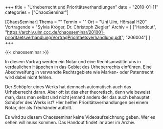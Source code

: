 +++
title = "Urheberrecht und Prioritätsverhandlungen"
date = "2010-01-11"
categories = ["ChaosSeminar"]

[ChaosSeminar]
Thema = ""
Termin = ""
Ort = "Uni Ulm, Hörsaal H20"
Vortragende = "Sylvia Kröger, Dr. Christoph Ziegler"
Archiv = [
	["Handout", "https://archiv.ulm.ccc.de/chaosseminar/201001-prioritaetsverhandlung/VortragPrioritaetsverhandlung.pdf", "206004"]
	]
+++

{{< chaosseminar >}}

In diesem Vortrag werden ein Notar und eine Rechtsanwältin uns in
verdaulichen Häppchen in das Gebiet des Urheberrechts einführen. Eine
Abschweifung in verwandte Rechtsgebiete wie Marken- oder Patentrecht
wird dabei nicht fehlen.

Der Schöpfer eines Werks hat demnach automatisch auch das Urheberrecht
daran.  Aber oft ist das eher theoretisch, denn wie beweist man, dass
man selbst und nicht jemand anders der das auch behauptet Schöpfer
des Werks ist? Hier helfen Prioritätsverhandlungen bei einem Notar,
der als Treuhänder auftritt.

Es wird zu diesem Chaosseminar keine Videoaufzeichnung geben. Wer es
sehen will muss kommen. Das Handout findet ihr aber im Archiv.
